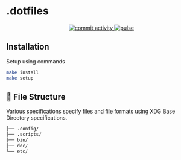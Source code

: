 # .dotfiles

<div align="center">
<a href='https://github.com/claudiolau/.dotfiles/graphs/commit-activity'>
    <img alt='commit activity' src='https://img.shields.io/github/contributors/claudiolau/.dotfiles?style=for-the-badge&logo=starship'/>
</a>
<a href='https://github.com/claudiolau/.dotfiles/pulse'>
    <img alt='pulse'src ='https://img.shields.io/github/commit-activity/w/claudiolau/.dotfiles/main?style=for-the-badge&logo=starship'/>
</a>
</div>

## Installation

Setup using commands

```bash
make install
make setup
```

## 📂 File Structure

Various specifications specify files and file formats using XDG Base Directory specifications.

```bash
├── .config/
├── .scripts/
├── bin/
├── doc/
└── etc/
```
